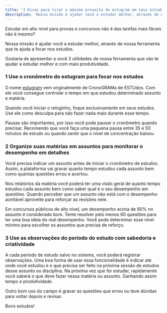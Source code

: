 ```yaml
---
title: '3 Dicas para tirar o máximo proveito do estugram em seus estudos'
description: 'Nossa missão é ajudar você a estudar melhor, através de nossa ferramenta que te ajuda a focar nos estudos. Gostaria de apresentar a você 3 utilidades de nossa ferramenta que vão te ajudar a estudar melhor e com mais produtividade.'
---
```

Estudar em alto nível para provas e concursos não é das tarefas mais fáceis não é mesmo?

Nossa missão é ajudar você a estudar melhor, através de nossa ferramenta que te ajuda a focar nos estudos.

Gostaria de apresentar a você 3 utilidades de nossa ferramenta que vão te ajudar a estudar melhor e com mais produtividade.

### 1 Use o cronômetro do estugram para focar nos estudos

O nome [estugram](https://estugram.com) vem originalmente de CronoGRAMa de ESTUdos. Com ele você consegue controlar o tempo em que estudou determinado assunto e matéria. 

Quando você iniciar o reloginho, foque exclusivamente em seus estudos. Use ele como desculpa para não fazer nada mais durante esse tempo.

Pausas são importantes, por isso você pode pausar o cronômetro quando precisar. Recomendo que você faça uma pequena pausa entre 35 e 50 minutos de estudo ou quando sentir que o nível de concentração baixou.

### 2 Organize suas matérias em assuntos para monitorar o desempenho em detalhes

Você precisa indicar um assunto antes de iniciar o cronômetro de estudos. Assim, a plataforma vai gravar quanto tempo estudou cada assunto bem como quantas questões errou e acertou. 

Nos relatórios da matéria você poderá ter uma visão geral de quanto tempo estudou cada assunto bem como saber qual é o seu desempenho em questões. Quando perceber que um assunto não está com o desempenho aceitável aproveite para reforçar as revisões nele.

Em concursos públicos de alto nível, um desempenho acima de 80% no assunto é considerado bom. Tente resolver pelo menos 60 questões para ter uma boa ideia do real desempenho. Você pode determinar esse nível mínimo para escolher os assuntos que precisa de reforço.

### 3 Use as observações do período do estudo com sabedoria e criatividade

A cada período de estudo salvo no sistema, você poderá registrar observações. Uma boa forma de usar essa funcionalidade é indicar até onde você estudou e o que precisa ser feito na próxima sessão de estudos desse assunto ou disciplina. Na próxima vez que for estudar, rapidamente você saberá o que deve fazer nessa matéria ou assunto. Ganhando assim tempo e produtividade. 

Outro bom uso do campo é gravar as questões que errou ou teve dúvidas para voltar depois e revisar.

Bons estudos!